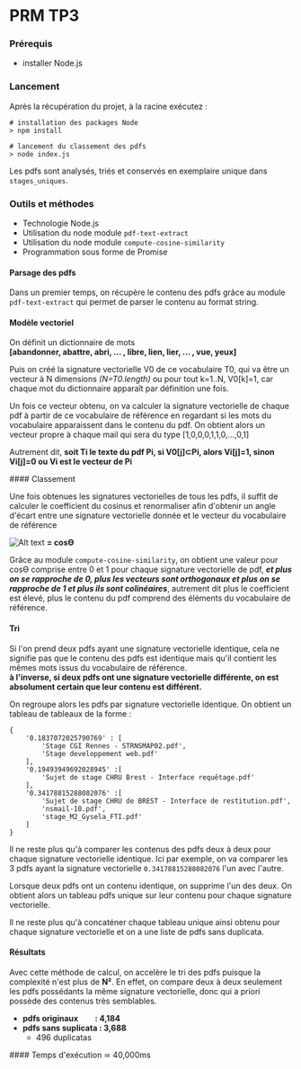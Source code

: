 # PRM TP3

### Prérequis
- installer Node.js

### Lancement
Après la récupération du projet, à la racine exécutez :
```
# installation des packages Node
> npm install

# lancement du classement des pdfs
> node index.js
```

Les pdfs sont analysés, triés et conservés en exemplaire unique dans `stages_uniques`.

### Outils et méthodes

- Technologie Node.js
- Utilisation du node module `pdf-text-extract`
- Utilisation du node module `compute-cosine-similarity`
- Programmation sous forme de Promise


#### Parsage des pdfs

Dans un premier temps, on récupère le contenu des pdfs grâce au module `pdf-text-extract` qui permet de parser le contenu au format string.

#### Modèle vectoriel

On définit un dictionnaire de mots  
__[abandonner, abattre, abri, ... , libre, lien, lier, ... , vue, yeux]__

Puis on créé la signature vectorielle V0 de ce vocabulaire T0, qui va être un vecteur à N dimensions *(N=T0.length)* ou pour tout k=1..N, V0[k]=1, car chaque mot du dictionnaire apparaît par définition une fois.

Un fois ce vecteur obtenu, on va calculer la signature vectorielle de chaque pdf à partir de ce vocabulaire de référence en regardant si les mots du vocabulaire apparaissent dans le contenu du pdf.
On obtient alors un vecteur propre à chaque mail qui sera du type [1,0,0,0,1,1,0,...,0,1]

Autrement dit, __soit Ti le texte du pdf Pi, si V0[j]⊂Pi, alors Vi[j]=1, sinon Vi[j]=0 ou Vi est le vecteur de Pi__


#### Classement

Une fois obtenues les signatures vectorielles de tous les pdfs, il suffit de calculer le coefficient du cosinus et renormaliser afin d'obtenir un angle d'écart entre une signature vectorielle donnée et le vecteur du vocabulaire de référence

![Alt text](https://cdn.rawgit.com/compute-io/cosine-similarity/bdef940bf4e6d320d2652b52f54f58cf2ea5d794/docs/img/eqn_similarity.svg "formule de la similarité cosinusal") __= cosϴ__

Grâce au module `compute-cosine-similarity`, on obtient une valeur pour cosϴ comprise entre 0 et 1 pour chaque signature vectorielle de pdf, __*et plus on se rapproche de 0, plus les vecteurs sont orthogonaux et plus on se rapproche de 1 et plus ils sont colinéaires*__, autrement dit plus le coefficient est élevé, plus le contenu du pdf comprend des éléments du vocabulaire de référence.


#### Tri

Si l'on prend deux pdfs ayant une signature vectorielle identique, cela ne signifie pas que le contenu des pdfs est identique mais qu'il contient les mêmes mots issus du vocabulaire de référence.  
__à l'inverse, si deux pdfs ont une signature vectorielle différente, on est absolument certain que leur contenu est différent.__

On regroupe alors les pdfs par signature vectorielle identique. On obtient un tableau de tableaux de la forme :
```
{
    '0.1837072025790769' : [
        'Stage CGI Rennes - STRNSMAP02.pdf',
        'Stage developpement web.pdf'
    ],
    '0.19493949692028945' :[
        'Sujet de stage CHRU Brest - Interface requêtage.pdf'
    ],
    '0.34178815288082076' :[
        'Sujet de stage CHRU de BREST - Interface de restitution.pdf',
        'nsmail-10.pdf',
        'stage_M2_Gysela_FTI.pdf'
    ]
}
```

Il ne reste plus qu'à comparer les contenus des pdfs deux à deux pour chaque signature vectorielle identique. Ici par exemple, on va comparer les 3 pdfs ayant la signature vectorielle `0.34178815288082076` l'un avec l'autre.  

Lorsque deux pdfs ont un contenu identique, on supprime l'un des deux. On obtient alors un tableau pdfs unique sur leur contenu pour chaque signature vectorielle.

Il ne reste plus qu'à concaténer chaque tableau unique ainsi obtenu pour chaque signature vectorielle et on a une liste de pdfs sans duplicata.

#### Résultats

Avec cette méthode de calcul, on accelère le tri des pdfs puisque la complexité n'est plus de __N²__. En effet, on compare deux à deux seulement les pdfs possédants la même signature vectorielle, donc qui a priori possède des contenus très semblables.

- __pdfs originaux &nbsp;&nbsp;&nbsp;&nbsp;&nbsp;&nbsp;&nbsp; : 4,184__
- __pdfs sans suplicata : 3,688__
	- 496 duplicatas


#### Temps d'exécution ≃ 40,000ms
